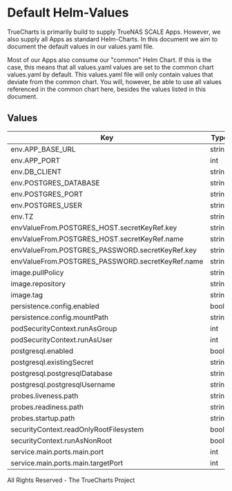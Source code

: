 # Default Helm-Values

TrueCharts is primarily build to supply TrueNAS SCALE Apps.
However, we also supply all Apps as standard Helm-Charts. In this document we aim to document the default values in our values.yaml file.

Most of our Apps also consume our "common" Helm Chart.
If this is the case, this means that all values.yaml values are set to the common chart values.yaml by default. This values.yaml file will only contain values that deviate from the common chart.
You will, however, be able to use all values referenced in the common chart here, besides the values listed in this document.

## Values

| Key | Type | Default | Description |
|-----|------|---------|-------------|
| env.APP_BASE_URL | string | `"http://localhost:22300"` |  |
| env.APP_PORT | int | `22300` |  |
| env.DB_CLIENT | string | `"pg"` |  |
| env.POSTGRES_DATABASE | string | `"{{ .Values.postgresql.postgresqlDatabase }}"` |  |
| env.POSTGRES_PORT | string | `"5432"` |  |
| env.POSTGRES_USER | string | `"{{ .Values.postgresql.postgresqlUsername }}"` |  |
| env.TZ | string | `"UTC"` |  |
| envValueFrom.POSTGRES_HOST.secretKeyRef.key | string | `"plainhost"` |  |
| envValueFrom.POSTGRES_HOST.secretKeyRef.name | string | `"dbcreds"` |  |
| envValueFrom.POSTGRES_PASSWORD.secretKeyRef.key | string | `"postgresql-password"` |  |
| envValueFrom.POSTGRES_PASSWORD.secretKeyRef.name | string | `"dbcreds"` |  |
| image.pullPolicy | string | `"IfNotPresent"` |  |
| image.repository | string | `"tccr.io/truecharts/joplin-server"` |  |
| image.tag | string | `"v2.5.1@sha256:a285ff0cf05f534efd28c6652925b57a9774ba41923d15536b873fbbdbabcd2b"` |  |
| persistence.config.enabled | bool | `true` |  |
| persistence.config.mountPath | string | `"/config"` |  |
| podSecurityContext.runAsGroup | int | `0` |  |
| podSecurityContext.runAsUser | int | `0` |  |
| postgresql.enabled | bool | `true` |  |
| postgresql.existingSecret | string | `"dbcreds"` |  |
| postgresql.postgresqlDatabase | string | `"joplin"` |  |
| postgresql.postgresqlUsername | string | `"joplin"` |  |
| probes.liveness.path | string | `"/api/ping"` |  |
| probes.readiness.path | string | `"/api/ping"` |  |
| probes.startup.path | string | `"/api/ping"` |  |
| securityContext.readOnlyRootFilesystem | bool | `false` |  |
| securityContext.runAsNonRoot | bool | `false` |  |
| service.main.ports.main.port | int | `22300` |  |
| service.main.ports.main.targetPort | int | `22300` |  |

All Rights Reserved - The TrueCharts Project
